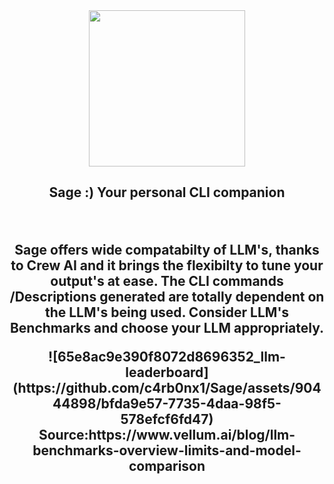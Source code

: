 <div align="center">
  <img src="https://github.com/c4rb0nx1/Sage/assets/90444898/bb893b4c-95ad-4e2f-bc93-ed4ab5208535" width="250" height="250">
  <h2>Sage :) Your personal CLI companion</p>
  <br>
  <p> Sage offers wide compatabilty of LLM's, thanks to Crew AI and it brings the flexibilty to tune your output's at ease. The CLI commands /Descriptions generated are totally dependent on the LLM's being used.
      Consider LLM's Benchmarks and choose your LLM appropriately. 
  </p>
    <p>![65e8ac9e390f8072d8696352_llm-leaderboard](https://github.com/c4rb0nx1/Sage/assets/90444898/bfda9e57-7735-4daa-98f5-578efcf6fd47)
     <b>Source:https://www.vellum.ai/blog/llm-benchmarks-overview-limits-and-model-comparison </b>
    </p>
</div>

